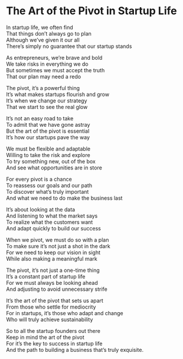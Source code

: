 # The Art of the Pivot in Startup Life

In startup life, we often find  
That things don’t always go to plan  
Although we’ve given it our all  
There’s simply no guarantee that our startup stands  

As entrepreneurs, we’re brave and bold  
We take risks in everything we do  
But sometimes we must accept the truth  
That our plan may need a redo  

The pivot, it’s a powerful thing  
It’s what makes startups flourish and grow  
It’s when we change our strategy  
That we start to see the real glow  

It’s not an easy road to take  
To admit that we have gone astray  
But the art of the pivot is essential  
It’s how our startups pave the way  

We must be flexible and adaptable  
Willing to take the risk and explore  
To try something new, out of the box  
And see what opportunities are in store  

For every pivot is a chance  
To reassess our goals and our path  
To discover what’s truly important  
And what we need to do make the business last  

It’s about looking at the data  
And listening to what the market says  
To realize what the customers want  
And adapt quickly to build our success  

When we pivot, we must do so with a plan  
To make sure it’s not just a shot in the dark  
For we need to keep our vision in sight  
While also making a meaningful mark  

The pivot, it’s not just a one-time thing  
It’s a constant part of startup life  
For we must always be looking ahead  
And adjusting to avoid unnecessary strife  

It’s the art of the pivot that sets us apart  
From those who settle for mediocrity  
For in startups, it’s those who adapt and change  
Who will truly achieve sustainability  

So to all the startup founders out there  
Keep in mind the art of the pivot  
For it’s the key to success in startup life  
And the path to building a business that’s truly exquisite.